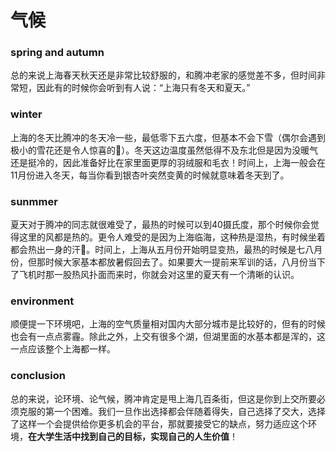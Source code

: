 # 气候
### spring and autumn
总的来说上海春天秋天还是非常比较舒服的，和腾冲老家的感觉差不多，但时间非常短，因此有的时候你会听到有人说：“上海只有冬天和夏天。”

### winter
上海的冬天比腾冲的冬天冷一些，最低零下五六度，但基本不会下雪（偶尔会遇到极小的雪花还是令人惊喜的🥰）。冬天这边温度虽然低得不及东北但是因为没暖气还是挺冷的，因此准备好比在家里面更厚的羽绒服和毛衣！时间上，上海一般会在11月份进入冬天，每当你看到银杏叶突然变黄的时候就意味着冬天到了。

### sunmmer
夏天对于腾冲的同志就很难受了，最热的时候可以到40摄氏度，那个时候你会觉得这里的风都是热的。更令人难受的是因为上海临海，这种热是湿热，有时候坐着都会热出一身的汗🥵。时间上，上海从五月份开始明显变热，最热的时候是七八月份，但那时候大家基本都放暑假回去了。如果要大一提前来军训的话，八月份当下了飞机时那一股热风扑面而来时，你就会对这里的夏天有一个清晰的认识。

### environment
顺便提一下环境吧，上海的空气质量相对国内大部分城市是比较好的，但有的时候也会有一点点雾霾。除此之外，上交有很多个湖，但湖里面的水基本都是浑的，这一点应该整个上海都一样。

### conclusion
总的来说，论环境、论气候，腾冲肯定是甩上海几百条街，但这是你到上交所要必须克服的第一个困难。我们一旦作出选择都会伴随着得失，自己选择了交大，选择了这样一个会提供给你更多机会的平台，那就要接受它的缺点，努力适应这个环境，**在大学生活中找到自己的目标，实现自己的人生价值**！